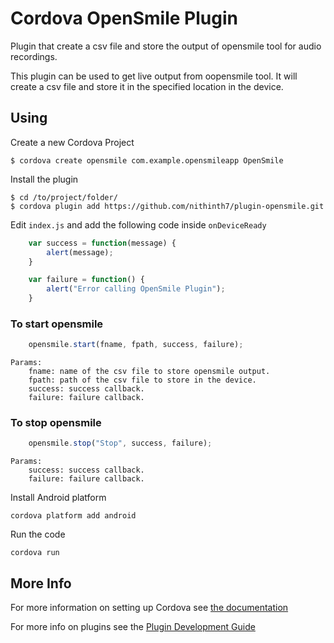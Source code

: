 # Cordova OpenSmile Plugin

Plugin that create a csv file and store the output of opensmile tool for audio recordings.

This plugin can be used to get live output from oopensmile tool. It will create a csv file and store it in the specified location in the device.

## Using

Create a new Cordova Project

    $ cordova create opensmile com.example.opensmileapp OpenSmile
    
Install the plugin

    $ cd /to/project/folder/
    $ cordova plugin add https://github.com/nithinth7/plugin-opensmile.git
    

Edit `index.js` and add the following code inside `onDeviceReady`

```js
    var success = function(message) {
        alert(message);
    }

    var failure = function() {
        alert("Error calling OpenSmile Plugin");
    }
```

### To start opensmile
```js
    opensmile.start(fname, fpath, success, failure);
```	
	Params:
		fname: name of the csv file to store opensmile output.
		fpath: path of the csv file to store in the device.
		success: success callback.
		failure: failure callback.

### To stop opensmile
```js	
	opensmile.stop("Stop", success, failure);
```	
	Params:
		success: success callback.
		failure: failure callback.
		
Install Android platform

    cordova platform add android
    
Run the code

    cordova run 

## More Info

For more information on setting up Cordova see [the documentation](http://cordova.apache.org/docs/en/latest/guide/cli/index.html)

For more info on plugins see the [Plugin Development Guide](http://cordova.apache.org/docs/en/latest/guide/hybrid/plugins/index.html)
